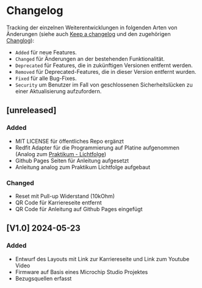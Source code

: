 # Changelog

Tracking der einzelnen Weiterentwicklungen in folgenden Arten von Änderungen
(siehe auch [Keep a changelog](https://keepachangelog.com/en/1.1.0/) und den
zugehörigen [Changlog](https://github.com/olivierlacan/keep-a-changelog/blob/main/CHANGELOG.md)):

- `Added` für neue Features.
- `Changed` für Änderungen an der bestehenden Funktionalität.
- `Deprecated` für Features, die in zukünftigen Versionen entfernt werden.
- `Removed` für Deprecated-Features, die in dieser Version entfernt wurden.
- `Fixed` für alle Bug-Fixes.
- `Security` um Benutzer im Fall von geschlossenen Sicherheitslücken zu einer
Aktualisierung aufzufordern.

## \[unreleased]

### Added

- MIT LICENSE für öffentliches Repo ergänzt
- Redfit Adapter für die Programmierung auf Platine aufgenommen (Analog zum [Praktikum - Lichtfolge](https://github.com/wago-enterprise-education/praktikum-lichtfolge))
- Github Pages Seiten für Anleitung aufgesetzt
- Anleitung analog zum Praktikum Lichtfolge aufgebaut

### Changed

- Reset mit Pull-up Widerstand (10kOhm)
- QR Code für Karriereseite entfernt
- QR Code für Anleitung auf Github Pages eingefügt

## [V1.0] 2024-05-23

### Added

- Entwurf des Layouts mit Link zur Karriereseite und Link zum Youtube Video
- Firmware auf Basis eines Microchip Studio Projektes
- Bezugsquellen erfasst
